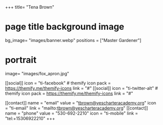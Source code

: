 +++
title= "Tena Brown"
# page title background image
bg_image= "images/banner.webp"
positions = ["Master Gardener"]
# portrait
image= "images/fox_apron.jpg"

[[social]]
icon = "ti-facebook" # themify icon pack = https://themify.me/themify-icons
link = "#"
[[social]]
icon = "ti-twitter-alt" # themify icon pack = https://themify.me/themify-icons
link = "#"


[[contact]]
name = "email"
value = "tbrown@yescharteracademy.org"
icon = "ti-email" 
link = "mailto:tbrown@yescharteracademy.org"
[[contact]]
name = "phone"
value = "530-692-2210"
icon = "ti-mobile" 
link = "tel:+15306922210"
+++

